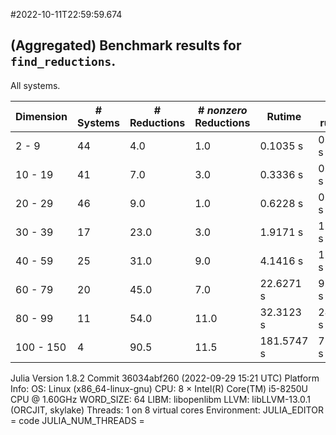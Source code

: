#2022-10-11T22:59:59.674

## (Aggregated) Benchmark results for `find_reductions`.
All systems.


| Dimension | # Systems | # Reductions | # *nonzero* Reductions | Rutime | Min runtime | Max runtime |
| --------- | --------- | ------------ | ---------------------- |------- | ----------- | ----------- |
| 2 - 9 | 44| 4.0| 1.0| 0.1035 s| 0.0014 s| 0.3022 s|
| 10 - 19 | 41| 7.0| 3.0| 0.3336 s| 0.0147 s| 1.0809 s|
| 20 - 29 | 46| 9.0| 1.0| 0.6228 s| 0.0888 s| 1.6422 s|
| 30 - 39 | 17| 23.0| 3.0| 1.9171 s| 1.1549 s| 5.4313 s|
| 40 - 59 | 25| 31.0| 9.0| 4.1416 s| 1.4771 s| 17.2603 s|
| 60 - 79 | 20| 45.0| 7.0| 22.6271 s| 9.4807 s| 1239.5072 s|
| 80 - 99 | 11| 54.0| 11.0| 32.3123 s| 24.4389 s| 327.6529 s|
| 100 - 150 | 4| 90.5| 11.5| 181.5747 s| 73.608 s| 247.0364 s|

Julia Version 1.8.2
Commit 36034abf260 (2022-09-29 15:21 UTC)
Platform Info:
  OS: Linux (x86_64-linux-gnu)
  CPU: 8 × Intel(R) Core(TM) i5-8250U CPU @ 1.60GHz
  WORD_SIZE: 64
  LIBM: libopenlibm
  LLVM: libLLVM-13.0.1 (ORCJIT, skylake)
  Threads: 1 on 8 virtual cores
Environment:
  JULIA_EDITOR = code
  JULIA_NUM_THREADS = 

